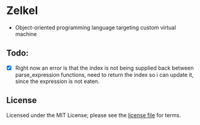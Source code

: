 # Zelkel
- Object-oriented programming language targeting custom virtual machine

## Todo:
- [x] Right now an error is that the index is not being supplied back between parse_expression functions, need to return the index so i can update it, since the expression is not eaten.

## License
Licensed under the MIT License; please see the [license file](LICENSE.md) for terms.